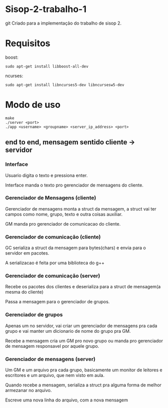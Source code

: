 # Sisop-2-trabalho-1

git Criado para a implementação do trabalho de sisop 2.

# Requisitos

boost:
```
sudo apt-get install libboost-all-dev
```
ncurses:
```
sudo apt-get install libncurses5-dev libncursesw5-dev
```

# Modo de uso

```
make
./server <port>
./app <username> <groupname> <server_ip_address> <port>
```




## end to end, mensagem sentido cliente -> servidor

### Interface
Usuario digita o texto e pressiona enter. 

Interface manda o texto pro gerenciador de mensagens do cliente.

### Gerenciador de Mensagens (cliente)
Gerenciador de mensagens monta a struct da mensagem, a struct vai ter campos como nome, grupo, texto e outra coisas auxiliar.

GM manda pro gerenciador de comunicacao do cliente.

### Gerenciador de comunicação (cliente)
GC serializa a struct da mensagem para bytes(chars) e envia para o servidor em pacotes.

A serializacao é feita por uma biblioteca do g++

### Gerenciador de comunicação (server)
Recebe os pacotes dos clientes e deserializa para a struct de mensagem(a mesma do cliente)

Passa a mensagem para o gerenciador de grupos.

### Gerenciador de grupos
Apenas um no servidor, vai criar um gerenciador de mensagens pra cada grupo e vai manter um dicionario de nome do grupo pra GM.

Recebe a mensagem cria um GM pro novo grupo ou manda pro gerenciador de mensagem responsavel por aquele grupo.

### Gerenciador de mensagens (server)
Um GM e um arquivo pra cada grupo, basicamente um monitor de leitores e escritores e um arquivo, que nem visto em aula.

Quando recebe a mensagem, serializa a struct pra alguma forma de melhor armezanar no arquivo.

Escreve uma nova linha do arquivo, com a nova mensagem
